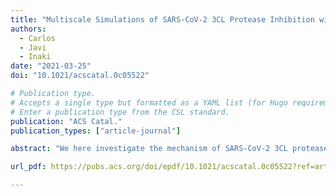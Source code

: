```yaml
---
title: "Multiscale Simulations of SARS-CoV-2 3CL Protease Inhibition with Aldehyde Derivatives. Role of Protein and Inhibitor Conformational Changes in the Reaction Mechanism"
authors:
  - Carlos
  - Javi
  - Inaki
date: "2021-03-25"
doi: "10.1021/acscatal.0c05522"

# Publication type.
# Accepts a single type but formatted as a YAML list (for Hugo requirements).
# Enter a publication type from the CSL standard.
publication: "ACS Catal."
publication_types: ["article-journal"]

abstract: "We here investigate the mechanism of SARS-CoV-2 3CL protease inhibition by one of the most promising families of inhibitors, those containing an aldehyde group as a warhead. These compounds are covalent inhibitors that inactivate the protease, forming a stable hemithioacetal complex. Inhibitor 11a is a potent inhibitor that has been already tested in vitro and in animals. Using a combination of classical and QM/MM simulations, we determined the binding mode of the inhibitor into the active site and the preferred rotameric state of the catalytic histidine. In the noncovalent complex, the aldehyde group is accommodated into the oxyanion hole formed by the NH main-chain groups of residues 143 to 145. In this pose, P1–P3 groups of the inhibitor mimic the interactions established by the natural peptide substrate. The reaction is initiated with the formation of the catalytic dyad ion pair after a proton transfer from Cys145 to His41. From this activated state, covalent inhibition proceeds with the nucleophilic attack of the deprotonated Sγ atom of Cys145 to the aldehyde carbon atom and a water-mediated proton transfer from the Nε atom of His41 to the aldehyde oxygen atom. Our proposed reaction transition-state structure is validated by comparison with X-ray data of recently reported inhibitors, while the activation free energy obtained from our simulations agrees with the experimentally derived value, supporting the validity of our findings. Our study stresses the interplay between the conformational dynamics of the inhibitor and the protein with the inhibition mechanism and the importance of including conformational diversity for accurate predictions about the inhibition of the main protease of SARS-CoV-2. The conclusions derived from our work can also be used to rationalize the behavior of other recently proposed inhibitor compounds, including aldehydes and ketones with high inhibitory potency."

url_pdf: https://pubs.acs.org/doi/epdf/10.1021/acscatal.0c05522?ref=article_openPDF 

---
```

